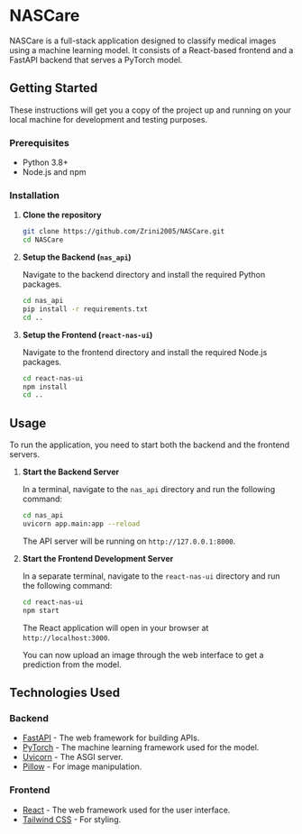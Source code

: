 # NASCare

NASCare is a full-stack application designed to classify medical images using a machine learning model. It consists of a React-based frontend and a FastAPI backend that serves a PyTorch model.

## Getting Started

These instructions will get you a copy of the project up and running on your local machine for development and testing purposes.

### Prerequisites

- Python 3.8+
- Node.js and npm

### Installation

1.  **Clone the repository**

    ```bash
    git clone https://github.com/Zrini2005/NASCare.git
    cd NASCare
    ```

2.  **Setup the Backend (`nas_api`)**

    Navigate to the backend directory and install the required Python packages.

    ```bash
    cd nas_api
    pip install -r requirements.txt
    cd ..
    ```

3.  **Setup the Frontend (`react-nas-ui`)**

    Navigate to the frontend directory and install the required Node.js packages.

    ```bash
    cd react-nas-ui
    npm install
    cd ..
    ```

## Usage

To run the application, you need to start both the backend and the frontend servers.

1.  **Start the Backend Server**

    In a terminal, navigate to the `nas_api` directory and run the following command:

    ```bash
    cd nas_api
    uvicorn app.main:app --reload
    ```

    The API server will be running on `http://127.0.0.1:8000`.

2.  **Start the Frontend Development Server**

    In a separate terminal, navigate to the `react-nas-ui` directory and run the following command:

    ```bash
    cd react-nas-ui
    npm start
    ```

    The React application will open in your browser at `http://localhost:3000`.

    You can now upload an image through the web interface to get a prediction from the model.

## Technologies Used

### Backend

- [FastAPI](https://fastapi.tiangolo.com/) - The web framework for building APIs.
- [PyTorch](https://pytorch.org/) - The machine learning framework used for the model.
- [Uvicorn](https://www.uvicorn.org/) - The ASGI server.
- [Pillow](https://python-pillow.org/) - For image manipulation.

### Frontend

- [React](https://reactjs.org/) - The web framework used for the user interface.
- [Tailwind CSS](https://tailwindcss.com/) - For styling. 
